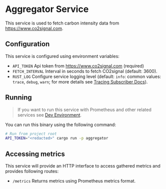 # Aggregator Service

This service is used to fetch carbon intensity data from https://www.co2signal.com.

## Configuration

This service is configured using environment variables:

-   `API_TOKEN` Api token from https://www.co2signal.com (required)
-   `FETCH_INTERVAL` Interval in seconds to fetch CO2signal (default: 3600).
-   `RUST_LOG` Configure service logging level (default: `info`: common values: `trace`, `debug`,
    `warn`; for more details see [Tracing Subscriber Docs](https://docs.rs/tracing-subscriber/0.3.17/tracing_subscriber/filter/struct.EnvFilter.html#directives)).

## Running

> If you want to run this service with Prometheus and other related services see
> [Dev Environment](../../infra/dev/).

You can run this binary using the following command:

```sh
# Run from project root
API_TOKEN="<redacted>" cargo run -p aggregator
```

## Accessing metrics

This service will provide an HTTP interface to access gathered metrics and provides following routes:

-   `/metrics` Returns metrics using Prometheus metrics format.
